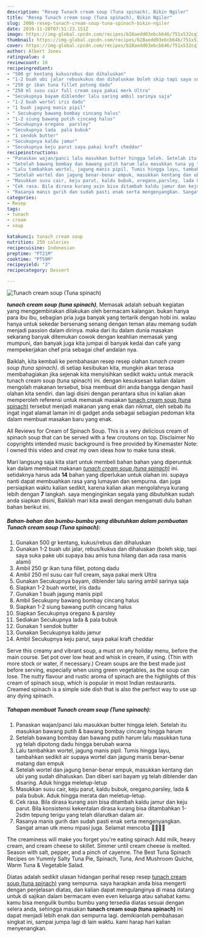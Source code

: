```yaml
---
description: "Resep Tunach cream soup (Tuna spinach), Bikin Ngiler"
title: "Resep Tunach cream soup (Tuna spinach), Bikin Ngiler"
slug: 2006-resep-tunach-cream-soup-tuna-spinach-bikin-ngiler
date: 2020-11-28T07:51:23.151Z
image: https://img-global.cpcdn.com/recipes/b28aedd03ebcb646/751x532cq70/tunach-cream-soup-tuna-spinach-foto-resep-utama.jpg
thumbnail: https://img-global.cpcdn.com/recipes/b28aedd03ebcb646/751x532cq70/tunach-cream-soup-tuna-spinach-foto-resep-utama.jpg
cover: https://img-global.cpcdn.com/recipes/b28aedd03ebcb646/751x532cq70/tunach-cream-soup-tuna-spinach-foto-resep-utama.jpg
author: Albert Jones
ratingvalue: 4
reviewcount: 10
recipeingredient:
- "500 gr kentang kukusrebus dan dihaluskan"
- "1-2 buah ubi jalar rebuskukus dan dihaluskan boleh skip tapi saya suka pake ubi supaya bau amis tuna hilang dan ada rasa manis alami"
- "250 gr ikan tuna fillet potong dadu"
- "250 ml susu cair full cream saya pakai merk Ultra"
- "Secukupnya bayam diblender lalu saring ambil sarinya saja"
- "1-2 buah wortel iris dadu"
- "1 buah jagung manis pipil"
- " Secukupny bawang bombay cincang halus"
- "1-2 siung bawang putih cincang halus"
- "Secukupnya oregano  parsley"
- "Secukupnya lada  pala bubuk"
- "1 sendok butter"
- "Secukupnya kaldu jamur"
- "Secukupnya keju parut saya pakai kraft cheddar"
recipeinstructions:
- "Panaskan wajan/panci lalu masukkan butter hingga leleh. Setelah itu masukkan bawang putih &amp; bawang bombay cincang hingga harum"
- "Setelah bawang bombay dan bawang putih harum lalu masukkan tuna yg telah dipotong dadu hingga berubah warna"
- "Lalu tambahkan wortel, jagung manis pipil. Tumis hingga layu, tambahkan sedikit air supaya wortel dan jagung manis benar-benar matang dan empuk"
- "Setelah wortel dan jagung benar-benar empuk, masukkan kentang dan ubi yang sudah dihaluskan. Dan diberi sari bayam yg telah diblender dan disaring. Aduk hingga meletup-letup"
- "Masukkan susu cair, keju parut, kaldu bubuk, oregano,parsley, lada &amp; pala bubuk. Aduk hingga merata dan meletup-letup."
- "Cek rasa. Bila dirasa kurang asin bisa ditambah kaldu jamur dan keju parut. Bila konsistensi kekentalan dirasa kurang bisa ditambahkan 1-2sdm tepung terigu yang telah dilarutkan dalam air."
- "Rasanya manis gurih dan sudah pasti enak serta mengenyangkan. Sangat aman utk menu mpasi juga. Selamat mencoba 🙏🏻🙏🏻"
categories:
- Resep
tags:
- tunach
- cream
- soup

katakunci: tunach cream soup 
nutrition: 250 calories
recipecuisine: Indonesian
preptime: "PT21M"
cooktime: "PT59M"
recipeyield: "3"
recipecategory: Dessert

---
```



![Tunach cream soup (Tuna spinach)](https://img-global.cpcdn.com/recipes/b28aedd03ebcb646/751x532cq70/tunach-cream-soup-tuna-spinach-foto-resep-utama.jpg)

<b><i>tunach cream soup (tuna spinach)</i></b>, Memasak adalah sebuah kegiatan yang menggembirakan dilakukan oleh bermacam kalangan. bukan hanya para ibu ibu, sebagian pria juga banyak yang tertarik dengan hobi ini. walau hanya untuk sekedar bersenang senang dengan teman atau memang sudah menjadi passion dalam dirinya. maka dari itu dalam dunia masakan sekarang banyak ditemukan cowok dengan keahlian memasak yang mumpuni, dan banyak juga kita jumpai di banyak kedai dan cafe yang mempekerjakan chef pria sebagai chef andalan nya.

Baiklah, kita kembali ke pembahasan resep resep olahan <i>tunach cream soup (tuna spinach)</i>. di setiap kesibukan kita, mungkin akan terasa membahagiakan jika sejenak kita menyisihkan sedikit waktu untuk meracik tunach cream soup (tuna spinach) ini. dengan kesuksesan kalian dalam mengolah makanan tersebut, bisa membuat diri anda bangga dengan hasil olahan kita sendiri. dan lagi disini dengan perantara situs ini kalian akan memperoleh referensi untuk memasak masakan <u>tunach cream soup (tuna spinach)</u> tersebut menjadi makanan yang enak dan nikmat, oleh sebab itu ingat ingat alamat laman ini di gadget anda sebagai sebagian pedoman kita dalam membuat masakan baru yang enak.

All Reviews for Cream of Spinach Soup. This is a very delicious cream of spinach soup that can be served with a few croutons on top. Disclaimer No copyrights intended music background is free provided by Kinemaster Note: I owned this video and creat my own ideas how to make tuna steak.


Mari langsung saja kita start untuk membeli bahan bahan yang diperuntuk kan dalam membuat makanan <u><i>tunach cream soup (tuna spinach)</i></u> ini. setidaknya harus ada <b>14</b> bahan yang diperlukan untuk olahan ini. supaya nanti dapat membuahkan rasa yang lumayan dan sempurna. dan juga persiapkan waktu kalian sedikit, karena kalian akan mengolahnya kurang lebih dengan <b>7</b> langkah. saya menginginkan segala yang dibutuhkan sudah anda siapkan disini, Baiklah mari kita awali dengan mengamati dulu bahan bahan berikut ini.

<!--inarticleads1-->

##### Bahan-bahan dan bumbu-bumbu yang dibutuhkan dalam pembuatan Tunach cream soup (Tuna spinach):

1. Gunakan 500 gr kentang, kukus/rebus dan dihaluskan
1. Gunakan 1-2 buah ubi jalar, rebus/kukus dan dihaluskan (boleh skip, tapi saya suka pake ubi supaya bau amis tuna hilang dan ada rasa manis alami)
1. Ambil 250 gr ikan tuna fillet, potong dadu
1. Ambil 250 ml susu cair full cream, saya pakai merk Ultra
1. Gunakan Secukupnya bayam, diblender lalu saring ambil sarinya saja
1. Siapkan 1-2 buah wortel, iris dadu
1. Gunakan 1 buah jagung manis pipil
1. Ambil  Secukupny bawang bombay cincang halus
1. Siapkan 1-2 siung bawang putih cincang halus
1. Siapkan Secukupnya oregano &amp; parsley
1. Sediakan Secukupnya lada &amp; pala bubuk
1. Gunakan 1 sendok butter
1. Gunakan Secukupnya kaldu jamur
1. Ambil Secukupnya keju parut, saya pakai kraft cheddar


Serve this creamy and vibrant soup, a must on any holiday menu, before the main course. Set pot over low heat and whisk in cream, if using. (Thin with more stock or water, if necessary.) Cream soups are the best made just before serving, especially when using green vegetables, as the soup can lose. The nutty flavour and rustic aroma of spinach are the highlights of this cream of spinach soup, which is popular in most Indian restaurants. Creamed spinach is a simple side dish that is also the perfect way to use up any dying spinach. 

<!--inarticleads2-->

##### Tahapan membuat Tunach cream soup (Tuna spinach):

1. Panaskan wajan/panci lalu masukkan butter hingga leleh. Setelah itu masukkan bawang putih &amp; bawang bombay cincang hingga harum
1. Setelah bawang bombay dan bawang putih harum lalu masukkan tuna yg telah dipotong dadu hingga berubah warna
1. Lalu tambahkan wortel, jagung manis pipil. Tumis hingga layu, tambahkan sedikit air supaya wortel dan jagung manis benar-benar matang dan empuk
1. Setelah wortel dan jagung benar-benar empuk, masukkan kentang dan ubi yang sudah dihaluskan. Dan diberi sari bayam yg telah diblender dan disaring. Aduk hingga meletup-letup
1. Masukkan susu cair, keju parut, kaldu bubuk, oregano,parsley, lada &amp; pala bubuk. Aduk hingga merata dan meletup-letup.
1. Cek rasa. Bila dirasa kurang asin bisa ditambah kaldu jamur dan keju parut. Bila konsistensi kekentalan dirasa kurang bisa ditambahkan 1-2sdm tepung terigu yang telah dilarutkan dalam air.
1. Rasanya manis gurih dan sudah pasti enak serta mengenyangkan. Sangat aman utk menu mpasi juga. Selamat mencoba 🙏🏻🙏🏻


The creaminess will make you forget you&#39;re eating spinach Add milk, heavy cream, and cream cheese to skillet. Simmer until cream cheese is melted. Season with salt, pepper, and a pinch of cayenne. The Best Tuna Spinach Recipes on Yummly Salty Tuna Pie, Spinach, Tuna, And Mushroom Quiche, Warm Tuna &amp; Vegetable Salad. 

Diatas adalah sedikit ulasan hidangan perihal resep resep <u>tunach cream soup (tuna spinach)</u> yang sempurna. saya harapkan anda bisa mengerti dengan penjelasan diatas, dan kalian dapat mengulanginya di masa datang untuk di sajikan dalam bermacam even even keluarga atau sahabat kamu. kamu bisa mengulik bumbu bumbu yang tersedia diatas sesuai dengan selera anda, sehingga masakan <b>tunach cream soup (tuna spinach)</b> ini dapat menjadi lebih enak dan sempurna lagi. demikianlah pembahasan singkat ini, sampai jumpa lagi di lain waktu. kami harap hari kalian menyenangkan.
